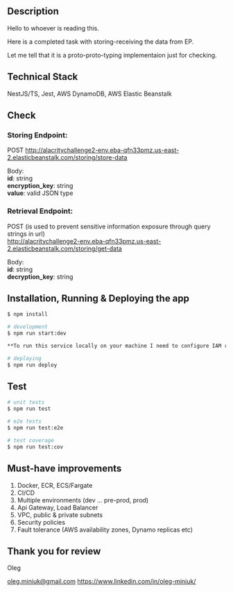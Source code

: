 ## Description

Hello to whoever is reading this.

Here is a completed task with storing-receiving the data from EP.

Let me tell that it is a proto-proto-typing implementaion just for checking.

## Technical Stack
NestJS/TS, Jest, AWS DynamoDB, AWS Elastic Beanstalk  

## Check

### Storing Endpoint:

POST 
http://alacritychallenge2-env.eba-qfn33pmz.us-east-2.elasticbeanstalk.com/storing/store-data

Body:\
**id**: string\
**encryption_key**: string\
**value**: valid JSON type

### Retrieval Endpoint:

POST (is used to prevent sensitive information exposure through query strings in url)\
http://alacritychallenge2-env.eba-qfn33pmz.us-east-2.elasticbeanstalk.com/storing/get-data

Body:\
**id**: string\
**decryption_key**: string


## Installation, Running & Deploying the app

```bash
$ npm install

# development
$ npm run start:dev

**To run this service locally on your machine I need to configure IAM role for you in my AWS account**

# deploying
$ npm run deploy
```

## Test

```bash
# unit tests
$ npm run test

# e2e tests
$ npm run test:e2e

# test coverage
$ npm run test:cov
```
## Must-have improvements

1) Docker, ECR, ECS/Fargate
2) CI/CD
3) Multiple environments (dev ... pre-prod, prod)
3) Api Gateway, Load Balancer
4) VPC, public & private subnets
5) Security policies
6) Fault tolerance (AWS availability zones, Dynamo replicas etc)

## Thank you for review
Oleg

oleg.miniuk@gmail.com
https://www.linkedin.com/in/oleg-miniuk/
